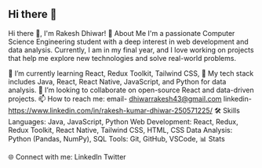 ## Hi there 👋

<!--
**RakeshDhiwar/RakeshDhiwar** is a ✨ _special_ ✨ repository because its `README.md` (this file) appears on your GitHub profile.

Here are some ideas to get you started:

- 🔭 I’m currently working on ...
- 🌱 I’m currently learning ...
- 👯 I’m looking to collaborate on ...
- 🤔 I’m looking for help with ...
- 💬 Ask me about ...
- 📫 How to reach me: ...
- 😄 Pronouns: ...
- ⚡ Fun fact: ...
-->
Hi there 👋, I'm Rakesh Dhiwar!
🚀 About Me
I'm a passionate Computer Science Engineering student with a deep interest in web development and data analysis. Currently, I am in my final year, and I love working on projects that help me explore new technologies and solve real-world problems.

🌱 I’m currently learning React, Redux Toolkit, Tailwind CSS, <!--and improving my skills in data warehousing and data mining.
💼 I’m working on a personal project to build and mine data from a data warehouse, applying my knowledge of data mining and warehousing concepts.-->
🔭 My tech stack includes Java, React, React Native, JavaScript, and Python for data analysis.
👯 I’m looking to collaborate on open-source React and data-driven projects.
📫 How to reach me: email- dhiwarrakesh43@gmail.com linkedin- https://www.linkedin.com/in/rakesh-kumar-dhiwar-250571225/
🛠 Skills
Languages: Java, JavaScript, Python
Web Development: React, Redux, Redux Toolkit, React Native, Tailwind CSS, HTML, CSS
Data Analysis: Python (Pandas, NumPy), SQL
Tools: Git, GitHub, VSCode, 
📊 Stats

<!--📂 Featured Projects
🔗 Project 1: Data Warehouse Mining
Building and mining a data warehouse to understand data mining concepts and apply analytical insights.

🔗 Project 2: React E-Commerce App
A responsive, full-stack e-commerce web application using React, Redux, and Tailwind CSS.-->

🌐 Connect with me:
LinkedIn
Twitter
